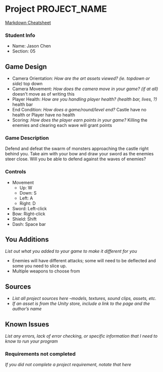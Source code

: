 # Project PROJECT_NAME

[Markdown Cheatsheet](https://github.com/adam-p/markdown-here/wiki/Markdown-Here-Cheatsheet)

### Student Info

-   Name: Jason Chen
-   Section: 05

## Game Design

-   Camera Orientation: _How are the art assets viewed? (ie. topdown or side)_ top down
-   Camera Movement: _How does the camera move in your game? (if at all)_ doesn't move as of writing this
-   Player Health: _How are you handling player health? (health bar, lives, ?)_ health bar
-   End Condition: _How does a game/round/level end?_ Castle have no health or Player have no health
-   Scoring: _How does the player earn points in your game?_ Killing the enemies and clearing each wave will grant points

### Game Description

Defend and defeat the swarm of monsters approaching the castle right behind you. Take aim with your bow and draw your sword as the enemies steer close. Will you be able to defend against the waves of enemies?

### Controls

-   Movement
    -   Up: W
    -   Down: S
    -   Left: A
    -   Right: D
-   Sword: Left-click
-   Bow: Right-click
-   Shield: Shift
-   Dash: Space bar

## You Additions

_List out what you added to your game to make it different for you_
- Enemies will have different attacks; some will need to be deflected and some you need to slice up.
- Multiple weapons to choose from

## Sources

-   _List all project sources here –models, textures, sound clips, assets, etc._
-   _If an asset is from the Unity store, include a link to the page and the author’s name_

## Known Issues

_List any errors, lack of error checking, or specific information that I need to know to run your program_

### Requirements not completed

_If you did not complete a project requirement, notate that here_

